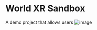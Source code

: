 # World XR Sandbox

A demo project that allows users
![image](https://user-images.githubusercontent.com/31843656/133830657-79ff4dcb-5411-4308-baca-9c2fca27f11e.png)
